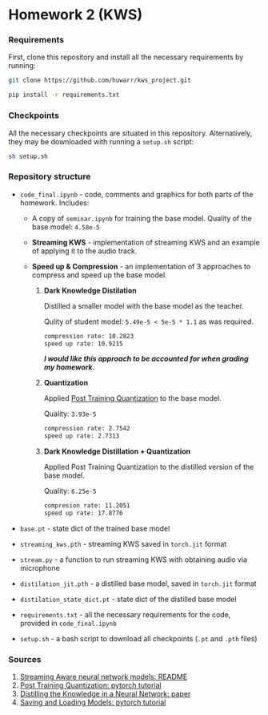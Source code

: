 # Homework 2 (KWS)

### Requirements

First, clone this repository and install all the necessary requirements by running:

```bash
git clone https://github.com/huwarr/kws_project.git
```

```bash
pip install -r requirements.txt
```

### Checkpoints

All the necessary checkpoints are situated in this repository. Alternatively, they may be downloaded with running a `setup.sh` script:

```bash
sh setup.sh
```

### Repository structure

- `code_final.ipynb` - code, comments and graphics for both parts of the homework. Includes:

  - A copy of `seminar.ipynb` for training the base model.
    Quality of the base model: `4.58e-5`

  - **Streaming KWS** - implementation of streaming KWS and an example of applying it to the audio track.

  - **Speed up & Compression** - an implementation of 3 approaches to compress and speed up the base model.
      1. **Dark Knowledge Distilation**
      
         Distilled a smaller model with the base model as the teacher.

         Qulity of student model: `5.49e-5 < 5e-5 * 1.1` as was required.

         ```bash
         compression rate: 10.2823
         speed up rate: 10.9215
         ```

         ***I would like this approach to be accounted for when grading my homework.***

      2. **Quantization**
      
         Applied [Post Training Quantization](https://pytorch.org/tutorials/advanced/static_quantization_tutorial.html#post-training-static-quantization) to the base model.

         Quality: `3.93e-5`

         ```bash
         compression rate: 2.7542
         speed up rate: 2.7313
         ```

       3. **Dark Knowledge Distillation + Quantization**
       
          Applied Post Training Quantization to the distilled version of the base model.

          Quality: `6.25e-5`

          ```bash
          compresion rate: 11.2051
          speed up rate: 17.8776
          ```
- `base.pt` - state dict of the trained base model

- `streaming_kws.pth` - streaming KWS saved in `torch.jit` format
- `stream.py` - a function to run streaming KWS with obtaining audio via microphone

- `distilation_jit.pth` - a distilled base model, saved in `torch.jit` format
- `distilation_state_dict.pt` - state dict of the distilled base model

- `requirements.txt` - all the necessary requirements for the code, provided in `code_final.ipynb`

- `setup.sh` - a bash script to download all checkpoints (`.pt` and `.pth`  files)


### Sources

1. [Streaming Aware neural network models: README](https://github.com/google-research/google-research/blob/master/kws_streaming/README.md)
2. [Post Training Quantization: pytorch tutorial](https://pytorch.org/tutorials/advanced/static_quantization_tutorial.html#post-training-static-quantization)
3. [Distilling the Knowledge in a Neural Network: paper](https://arxiv.org/pdf/1503.02531.pdf)
4. [Saving and Loading Models: pytorch tutorial](https://pytorch.org/tutorials/beginner/saving_loading_models.html)
